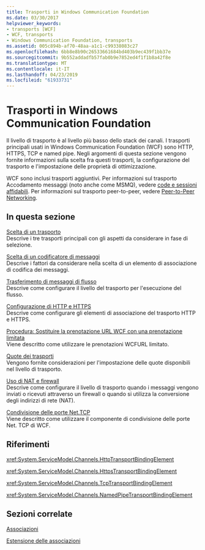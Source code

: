 ```yaml
---
title: Trasporti in Windows Communication Foundation
ms.date: 03/30/2017
helpviewer_keywords:
- transports [WCF]
- WCF, transports
- Windows Communication Foundation, transports
ms.assetid: 005c894b-af70-48aa-a1c1-c99338083c27
ms.openlocfilehash: 6bb8e8b90c26533661684bd403b9ec439f1bb37e
ms.sourcegitcommit: 9b552addadfb57fab0b9e7852ed4f1f1b8a42f8e
ms.translationtype: MT
ms.contentlocale: it-IT
ms.lasthandoff: 04/23/2019
ms.locfileid: "61933731"
---
```

# <a name="transports-in-windows-communication-foundation"></a>Trasporti in Windows Communication Foundation
Il livello di trasporto è al livello più basso dello stack dei canali. I trasporti principali usati in Windows Communication Foundation (WCF) sono HTTP, HTTPS, TCP e named pipe. Negli argomenti di questa sezione vengono fornite informazioni sulla scelta fra questi trasporti, la configurazione del trasporto e l'impostazione delle proprietà di ottimizzazione.  
  
 WCF sono inclusi trasporti aggiuntivi. Per informazioni sul trasporto Accodamento messaggi (noto anche come MSMQ), vedere [code e sessioni affidabili](../../../../docs/framework/wcf/feature-details/queues-and-reliable-sessions.md). Per informazioni sul trasporto peer-to-peer, vedere [Peer-to-Peer Networking](../../../../docs/framework/wcf/feature-details/peer-to-peer-networking.md).  
  
## <a name="in-this-section"></a>In questa sezione  
 [Scelta di un trasporto](../../../../docs/framework/wcf/feature-details/choosing-a-transport.md)  
 Descrive i tre trasporti principali con gli aspetti da considerare in fase di selezione.  
  
 [Scelta di un codificatore di messaggi](../../../../docs/framework/wcf/feature-details/choosing-a-message-encoder.md)  
 Descrive i fattori da considerare nella scelta di un elemento di associazione di codifica dei messaggi.  
  
 [Trasferimento di messaggi di flusso](../../../../docs/framework/wcf/feature-details/streaming-message-transfer.md)  
 Descrive come configurare il livello del trasporto per l'esecuzione del flusso.  
  
 [Configurazione di HTTP e HTTPS](../../../../docs/framework/wcf/feature-details/configuring-http-and-https.md)  
 Descrive come configurare gli elementi di associazione del trasporto HTTP e HTTPS.  
  
 [Procedura: Sostituire la prenotazione URL WCF con una prenotazione limitata](../../../../docs/framework/wcf/feature-details/how-to-replace-the-wcf-url-reservation-with-a-restricted-reservation.md)  
 Viene descritto come utilizzare le prenotazioni WCFURL limitato.  
  
 [Quote dei trasporti](../../../../docs/framework/wcf/feature-details/transport-quotas.md)  
 Vengono fornite considerazioni per l'impostazione delle quote disponibili nel livello di trasporto.  
  
 [Uso di NAT e firewall](../../../../docs/framework/wcf/feature-details/working-with-nats-and-firewalls.md)  
 Descrive come configurare il livello di trasporto quando i messaggi vengono inviati o ricevuti attraverso un firewall o quando si utilizza la conversione degli indirizzi di rete (NAT).  
  
 [Condivisione delle porte Net.TCP](../../../../docs/framework/wcf/feature-details/net-tcp-port-sharing.md)  
 Viene descritto come utilizzare il componente di condivisione delle porte Net. TCP di WCF.  
  
## <a name="reference"></a>Riferimenti  
 <xref:System.ServiceModel.Channels.HttpTransportBindingElement>  
  
 <xref:System.ServiceModel.Channels.HttpsTransportBindingElement>  
  
 <xref:System.ServiceModel.Channels.TcpTransportBindingElement>  
  
 <xref:System.ServiceModel.Channels.NamedPipeTransportBindingElement>  
  
## <a name="related-sections"></a>Sezioni correlate  
 [Associazioni](../../../../docs/framework/wcf/feature-details/bindings.md)  
  
 [Estensione delle associazioni](../../../../docs/framework/wcf/extending/extending-bindings.md)
